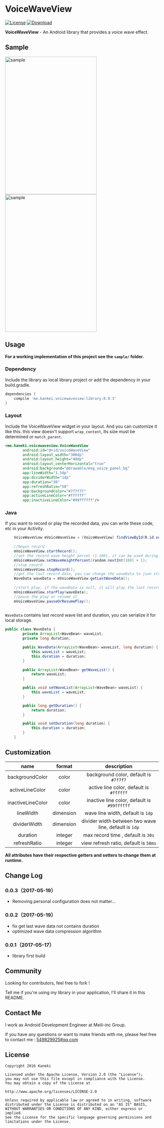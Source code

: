 # VoiceWaveView

[![License](https://img.shields.io/badge/license-Apache%202-green.svg)](https://www.apache.org/licenses/LICENSE-2.0)
[![Download](https://api.bintray.com/packages/echohaha/maven/VoiceWaveView/images/download.svg) ](https://bintray.com/echohaha/maven/VoiceWaveView/_latestVersion)

**VoiceWaveView** - An Android library that provides a voice wave effect.

## Sample

<img src="http://i4.buimg.com/594670/436f0998cfeecbb6.gif" alt="sample" title="sample" width="300" height="450" />
<img src="http://i4.buimg.com/594670/fa9c4f90b46a4810.gif" alt="sample" title="sample" width="300" height="450" />

## Usage

**For a working implementation of this project see the `sample/` folder.**

### Dependency

Include the library as local library project or add the dependency in your build.gradle.

```groovy
dependencies {
    compile 'me.kankei.voicewaveview:library:0.0.3'
}
```

### Layout

Include the VoiceWaveView widget in your layout. And you can customize it like this. this view doesn't support `wrap_content`, Its size must be determined or `match_parent`.  
   
```xml
<me.kaneki.voicewaveview.VoiceWaveView
        android:id="@+id/voiceWaveView"
        android:layout_width="300dp"
        android:layout_height="40dp"
        android:layout_centerHorizontal="true"
        android:background="@drawable/msg_voice_panel_bg"
        app:lineWidth="1.5dp"
        app:dividerWidth="1dp"
        app:duration="30"
        app:refreshRatio="50"
        app:backgroundColor="#7f7f7f"
        app:activeLineColor="#ffffff"
        app:inactiveLineColor="#99ffffff"/>         
```

### Java

If you want to record or play the recorded data, you can write these code, etc in your Activity.

```java
    VoiceWaveView mVoiceWaveView = (VoiceWaveView) findViewById(R.id.voiceWaveView);
    
    //begin record
    mVoiceWaveView.startRecord();
    //set the record wave height percet (1-100), it can be used during other thread
    mVoiceWaveView.setWaveHeightPercent(random.nextInt(100) + 1);
    //stop record
    mVoiceWaveView.stopRecord();
    //get the last record data, you can change the waveData to json string or other type to save it
    WaveData waveData = mVoiceWaveView.getLastWaveData();
    
    //start play, if the waveData is null, it will play the last record data
    mVoiceWaveView.starPlay(waveData);
    //pause the play or resume it
    mVoiceWaveView.pauseOrResumePlay();
    
```
`WaveData` contains last record wave list and  duration, you can serialize it for local storage.

```java
public class WaveData {
        private ArrayList<WaveBean> waveList;
        private long duration;

        public WaveData(ArrayList<WaveBean> waveList, long duration) {
            this.waveList = waveList;
            this.duration = duration;
        }

        public ArrayList<WaveBean> getWaveList() {
            return waveList;
        }

        public void setWaveList(ArrayList<WaveBean> waveList) {
            this.waveList = waveList;
        }

        public long getDuration() {
            return duration;
        }

        public void setDuration(long duration) {
            this.duration = duration;
        }
    }

```

## Customization

|name|format|description|
|:---:|:---:|:---:|
| backgroundColor | color |background color, default is `#7f7f7`
| activeLineColor | color | active line color, default is `#ffffff`
| inactiveLineColor | color | inactive line color, default is `#99ffffff`
| lineWidth | dimension | wave line width, default is `1dp`
| dividerWidth | dimension | divider width between two wave line, default is `1dp`
| duration | integer | max record time , default is `30s`
| refreshRatio | integer | view refresh ratio, default is `50ms`
 


**All attributes have their respective getters and setters to change them at runtime.**

## Change Log
### 0.0.3（2017-05-19）
- Removing personal configuration does not matter...

### 0.0.2（2017-05-19）
- fix get last wave data not contains duration
- optimized wave data compression algorithm

### 0.0.1（2017-05-17）
- library first build


## Community

Looking for contributors, feel free to fork !

Tell me if you're using my library in your application, I'll share it in this README.

## Contact Me

I work as Android Development Engineer at Meili-inc Group.

If you have any questions or want to make friends with me, please feel free to contact me : [549829925#qq.com](mailto:imtangqi@qq.com "Welcome to contact me")


## License

    Copyright 2016 Kaneki

	Licensed under the Apache License, Version 2.0 (the "License");
	you may not use this file except in compliance with the License.
	You may obtain a copy of the License at

    http://www.apache.org/licenses/LICENSE-2.0

	Unless required by applicable law or agreed to in writing, software
	distributed under the License is distributed on an "AS IS" BASIS,
	WITHOUT WARRANTIES OR CONDITIONS OF ANY KIND, either express or implied.
	See the License for the specific language governing permissions and
	limitations under the License.
